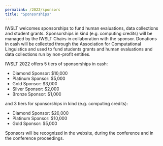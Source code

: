 ```yaml
---
permalink: /2022/sponsors
title: "Sponsorships"
---
```


IWSLT welcomes sponsorships to fund human evaluations, data collections and student grants. 
Sponsorships in kind (e.g. computing credits) will be managed by the IWSLT Chairs in collaboration 
with the sponsor. Donations in cash will be collected through the Association for Computational Linguistics 
and used to fund students grants and human evaluations and data collections run by non-profit 
entities.

IWSLT 2022 offers 5 tiers of sponsorships in cash: 

- Diamond Sponsor: $10,000 
- Platinum Sponsor: $5,000 
- Gold Sponsor:     $3,000 
- Silver Sponsor:   $2,000 
- Bronze Sponsor:   $1,000  

and 3 tiers for sponsorships in kind (e.g. computing credits):

- Diamond Sponsor: $20,000
- Platinum Sponsor: $10,000
- Gold Sponsor:      $5,000  

Sponsors will be recognized in the website, during the conference and in the conference proceedings.

